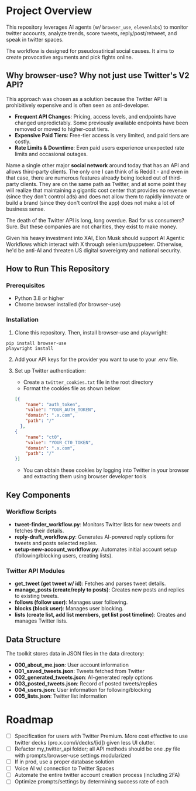 # Project Overview

This repository leverages AI agents (w/ `browser_use`, `elevenlabs`) to monitor twitter accounts, analyze trends, score tweets, reply/post/retweet, and speak in twitter spaces.


The workflow is designed for pseudosatirical social causes. It aims to create provocative arguments and pick fights online.


## Why browser-use? Why not just use Twitter's V2 API?

This approach was chosen as a solution because the Twitter API is prohibitively expensive and is often seen as anti-developer. 

- **Frequent API Changes**: Pricing, access levels, and endpoints have changed unpredictably. Some previously available endpoints have been removed or moved to higher-cost tiers.
- **Expensive Paid Tiers**: Free-tier access is very limited, and paid tiers are costly.
- **Rate Limits & Downtime**: Even paid users experience unexpected rate limits and occasional outages.

Name a single other major **social network** around today that has an API and allows third-party clients. The only one I can think of is Reddit - and even in that case, there are numerous features already being locked out of third-party clients. They are on the same path as Twitter, and at some point they will realize that maintaining a gigantic cost center that provides no revenue (since they don't control ads) and does not allow them to rapidly innovate or build a brand (since they don't control the app) does not make a lot of business sense.

The death of the Twitter API is long, long overdue. Bad for us consumers? Sure. But these companies are not charities, they exist to make money.

Given his heavy investment into XAI, Elon Musk should support AI Agentic Workflows which interact with X through selenium/puppeteer. Otherwise, he'd be anti-AI and threaten US digital sovereignty and national security.


<!-- ### my workflow prioritizes:

1. **Insight Grading**: The system grades tweets based on their insightfulness. Insight is determined by analyzing the content of the tweet, considering factors such as relevance, originality, and depth of information. The grading process involves:
   - **Relevance**: How closely the tweet relates to the specified topic or trend.
   - **Originality**: The uniqueness of the information or perspective provided in the tweet.
   - **Depth**: The level of detail and thoroughness in the tweet's content.

2. **Automated Analysis**: The agents use natural language processing (NLP) techniques to evaluate the tweets. This includes sentiment analysis, keyword extraction, and contextual understanding to score the tweets accurately.

3. **Scoring System**: Each tweet is assigned a score based on the combined metrics of relevance, originality, and depth. Higher scores indicate more insightful tweets, which are prioritized for responses and retweets.

4. **Continuous Improvement**: The grading algorithm is continuously refined based on feedback and new data, ensuring that the system adapts to changing trends and improves its accuracy over time. -->

## How to Run This Repository

### Prerequisites
- Python 3.8 or higher
- Chrome browser installed (for browser-use)


### Installation

1. Clone this repository. Then, install browser-use and playwright:
```
pip install browser-use
playwright install

```
2. Add your API keys for the provider you want to use to your .env file. 

3. Set up Twitter authentication:
   - Create a `twitter_cookies.txt` file in the root directory
   - Format the cookies file as shown below:
   ```json
   [{
       "name": "auth_token",
       "value": "YOUR_AUTH_TOKEN",
       "domain": ".x.com",
       "path": "/"
     },
   {
       "name": "ct0",
       "value": "YOUR_CT0_TOKEN",
       "domain": ".x.com",
       "path": "/"
   }]
   ```
   - You can obtain these cookies by logging into Twitter in your browser and extracting them using browser developer tools



## Key Components

### Workflow Scripts
- **tweet-finder_workflow.py**: Monitors Twitter lists for new tweets and fetches their details.
- **reply-draft_workflow.py**: Generates AI-powered reply options for tweets and posts selected replies.
- **setup-new-account_workflow.py**: Automates initial account setup (following/blocking users, creating lists).

### Twitter API Modules
- **get_tweet (get tweet w/ id)**: Fetches and parses tweet details.
- **manage_posts (create/reply to posts)**: Creates new posts and replies to existing tweets.
- **follows (follow user)**: Manages user following.
- **blocks (block user)**: Manages user blocking.
- **lists (create list, add list members, get list post timeline)**: Creates and manages Twitter lists.


## Data Structure
The toolkit stores data in JSON files in the data directory:

- **000_about_me.json**: User account information
- **001_saved_tweets.json**: Tweets fetched from Twitter
- **002_generated_tweets.json**: AI-generated reply options
- **003_posted_tweets.json**: Record of posted tweets/replies
- **004_users.json**: User information for following/blocking
- **005_lists.json**: Twitter list information


# Roadmap
- [ ] Specification for users with Twitter Premium. More cost effective to use twitter decks (pro.x.com/i/decks/[id]) given less UI clutter.
- [ ] Refactor my_twitter_api folder; all API methods should be one .py file with prompts/browser-use settings modularized
- [ ] If in prod, use a proper database solution
- [ ] Voice AI w/ connection to Twitter Spaces
- [ ] Automate the entire twitter account creation process (including 2FA)
- [ ] Optimize prompts/settings by determining success rate of each